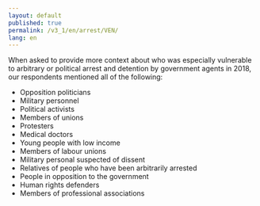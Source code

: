 ```yaml
---
layout: default
published: true
permalink: /v3_1/en/arrest/VEN/
lang: en
---
```


When asked to provide more context about who was especially vulnerable to arbitrary or political arrest and detention by government agents in 2018, our respondents mentioned all of the following:
-	Opposition politicians
-	Military personnel
-	Political activists
-	Members of unions
-	Protesters 
-	Medical doctors
-	Young people with low income
-	Members of labour unions
-	Military personal suspected of dissent
-	Relatives of people who have been arbitrarily arrested
-	People in opposition to the government
-	Human rights defenders
-	Members of professional associations


